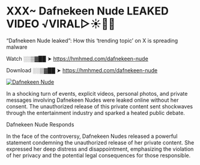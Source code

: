 # XXX~ Dafnekeen Nude LEAKED VIDEO ️√VIRAL▷☀️👄💥

“Dafnekeen Nude leaked”: How this ‘trending topic’ on X is spreading malware

Watch ░░▒▓██ ➤ https://hmhmed.com/dafnekeen-nude

Download ░░▒▓██ ➤ https://hmhmed.com/dafnekeen-nude

[![Dafnekeen Nude](https://i.imgur.com/dJHk4Zq.gif)](https://hmhmed.com/dafnekeen-nude)

In a shocking turn of events, explicit videos, personal photos, and private messages involving Dafnekeen Nudes were leaked online without her consent. The unauthorized release of this private content sent shockwaves through the entertainment industry and sparked a heated public debate.

Dafnekeen Nude Responds

In the face of the controversy, Dafnekeen Nudes released a powerful statement condemning the unauthorized release of her private content. She expressed her deep distress and disappointment, emphasizing the violation of her privacy and the potential legal consequences for those responsible.